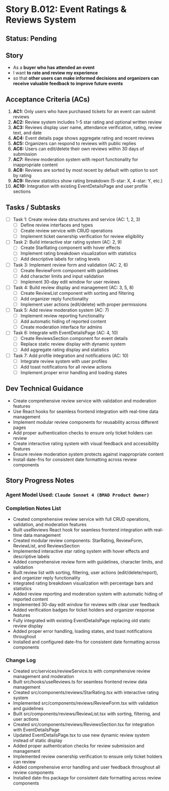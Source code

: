 # Story B.012: Event Ratings & Reviews System

## Status: Pending

## Story

- As a **buyer who has attended an event**
- I want **to rate and review my experience**
- so that **other users can make informed decisions and organizers can receive valuable feedback to improve future events**

## Acceptance Criteria (ACs)

1. **AC1:** Only users who have purchased tickets for an event can submit reviews
2. **AC2:** Review system includes 1-5 star rating and optional written review
3. **AC3:** Reviews display user name, attendance verification, rating, review text, and date
4. **AC4:** Event details page shows aggregate rating and recent reviews
5. **AC5:** Organizers can respond to reviews with public replies
6. **AC6:** Users can edit/delete their own reviews within 30 days of submission
7. **AC7:** Review moderation system with report functionality for inappropriate content
8. **AC8:** Reviews are sorted by most recent by default with option to sort by rating
9. **AC9:** Review statistics show rating breakdown (5-star: X, 4-star: Y, etc.)
10. **AC10:** Integration with existing EventDetailsPage and user profile sections

## Tasks / Subtasks

- [ ] Task 1: Create review data structures and service (AC: 1, 2, 3)
  - [ ] Define review interfaces and types
  - [ ] Create review service with CRUD operations
  - [ ] Implement ticket ownership verification for review eligibility
- [ ] Task 2: Build interactive star rating system (AC: 2, 9)
  - [ ] Create StarRating component with hover effects
  - [ ] Implement rating breakdown visualization with statistics
  - [ ] Add descriptive labels for rating levels
- [ ] Task 3: Implement review form and validation (AC: 2, 6)
  - [ ] Create ReviewForm component with guidelines
  - [ ] Add character limits and input validation
  - [ ] Implement 30-day edit window for user reviews
- [ ] Task 4: Build review display and management (AC: 3, 5, 8)
  - [ ] Create ReviewList component with sorting and filtering
  - [ ] Add organizer reply functionality
  - [ ] Implement user actions (edit/delete) with proper permissions
- [ ] Task 5: Add review moderation system (AC: 7)
  - [ ] Implement review reporting functionality
  - [ ] Add automatic hiding of reported content
  - [ ] Create moderation interface for admins
- [ ] Task 6: Integrate with EventDetailsPage (AC: 4, 10)
  - [ ] Create ReviewsSection component for event details
  - [ ] Replace static review display with dynamic system
  - [ ] Add aggregate rating display and statistics
- [ ] Task 7: Add profile integration and notifications (AC: 10)
  - [ ] Integrate review system with user profiles
  - [ ] Add toast notifications for all review actions
  - [ ] Implement proper error handling and loading states

## Dev Technical Guidance

- Create comprehensive review service with validation and moderation features
- Use React hooks for seamless frontend integration with real-time data management
- Implement modular review components for reusability across different pages
- Add proper authentication checks to ensure only ticket holders can review
- Create interactive rating system with visual feedback and accessibility features
- Ensure review moderation system protects against inappropriate content
- Install date-fns for consistent date formatting across review components

## Story Progress Notes

### Agent Model Used: `Claude Sonnet 4 (BMAD Product Owner)`

### Completion Notes List

- Created comprehensive review service with full CRUD operations, validation, and moderation features
- Built useReviews React hook for seamless frontend integration with real-time data management
- Created modular review components: StarRating, ReviewForm, ReviewList, and ReviewsSection
- Implemented interactive star rating system with hover effects and descriptive labels
- Added comprehensive review form with guidelines, character limits, and validation
- Built review list with sorting, filtering, user actions (edit/delete/report), and organizer reply functionality
- Integrated rating breakdown visualization with percentage bars and statistics
- Added review reporting and moderation system with automatic hiding of reported content
- Implemented 30-day edit window for reviews with clear user feedback
- Added verification badges for ticket holders and organizer response features
- Fully integrated with existing EventDetailsPage replacing old static review display
- Added proper error handling, loading states, and toast notifications throughout
- Installed and configured date-fns for consistent date formatting across components

### Change Log

- Created src/services/reviewService.ts with comprehensive review management and moderation
- Built src/hooks/useReviews.ts for seamless frontend review data management
- Created src/components/reviews/StarRating.tsx with interactive rating system
- Implemented src/components/reviews/ReviewForm.tsx with validation and guidelines
- Built src/components/reviews/ReviewList.tsx with sorting, filtering, and user actions
- Created src/components/reviews/ReviewsSection.tsx for integration with EventDetailsPage
- Updated EventDetailsPage.tsx to use new dynamic review system instead of static display
- Added proper authentication checks for review submission and management
- Implemented review ownership verification to ensure only ticket holders can review
- Added comprehensive error handling and user feedback throughout all review components
- Installed date-fns package for consistent date formatting across review components 